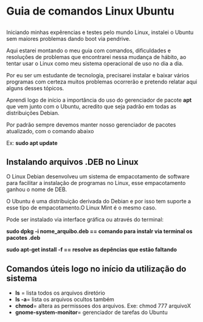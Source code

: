 <h1>Guia de comandos Linux Ubuntu</h1>
<h2></h2>

<p>Iniciando minhas expêrencias e testes pelo mundo Linux, instalei o Ubuntu sem maiores problemas dando boot via pendrive.</p>
<p>Aqui estarei montando o meu guia com comandos, dificuldades e resoluções de problemas que encontrarei nessa mudança de hábito, ao tentar usar o Linux como
meu sistema operacional de uso no dia a dia.</p>
<p>Por eu ser um estudante de tecnologia, precisarei instalar e baixar vários programas com certeza muitos problemas ocorrerão e pretendo relatar aqui 
alguns desses tópicos.</p>
<p>Aprendi logo de início a importância do uso do gerenciador de pacote <strong>apt</strong> que vem junto com o Ubuntu, acredito que seja padrão em todas as distribuições Debian.</p>
<p>Por padrão sempre devemos manter nosso gerenciador de pacotes atualizado, com o comando abaixo</p>
<p>Ex: <strong>sudo apt update</strong> </p>
<h2>Instalando arquivos .DEB no Linux</h2>
<p>O Linux Debian desenvolveu um sistema de empacotamento de software para facilitar a instalação de programas no Linux, esse empacotamento ganhou o nome de DEB.</p>
<p>O Ubuntu é uma distribuição derivada do Debian e por isso tem suporte a esse tipo de empacotamento.O Linux Mint é o mesmo caso.</p>
<p>Pode ser instalado via interface gráfica ou através do terminal:</p>
<p><strong>sudo dpkg -i nome_arquibo.deb == comando para instalr via terminal os pacotes .deb</strong></p>
<p><strong>sudo apt-get install -f == resolve as depências que estão faltando</strong></p>
<p></p>

<h2>Comandos úteis logo no início da utilização do sistema</h2>
<ul>
  <li><strong>ls</strong> = lista todos os arquivos diretório</li>
  <li><strong>ls -a</strong>= lista os arquivos ocultos também</li>
  <li><strong>chmod</strong>= altera as permissoes dos arquivos. Exe: chmod 777 arquivoX</li>
  <li><strong>gnome-system-monitor</strong>= gerenciador de tarefas do Ubuntu</li>

</ul>






















